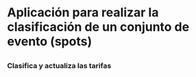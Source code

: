 # Aplicación para realizar la clasificación de un conjunto de evento (spots)
##
### Clasifica y actualiza las tarifas